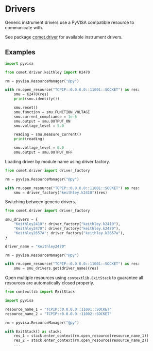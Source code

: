 # Drivers

Generic instrument drivers use a PyVISA compatible resource to communicate with.

See package [comet.driver](https://github.com/hephy-dd/comet/tree/main/src/comet/driver) for available instrument drivers.

## Examples

```python
import pyvisa

from comet.driver.keithley import K2470

rm = pyvisa.ResourceManager("@py")

with rm.open_resource("TCPIP::0.0.0.0::11001::SOCKET") as res:
    smu = K2470(res)
    print(smu.identify())

    smu.reset()
    smu.function = smu.FUNCTION_VOLTAGE
    smu.current_compliance = 1e-6
    smu.output = smu.OUTPUT_ON
    smu.voltage_level = 5.0

    reading = smu.measure_current()
    print(reading)

    smu.voltage_level = 0.0
    smu.output = smu.OUTPUT_OFF
```

Loading driver by module name using driver factory.

```python
from comet.driver import driver_factory

rm = pyvisa.ResourceManager("@py")

with rm.open_resource("TCPIP::0.0.0.0::11001::SOCKET") as res:
    smu = driver_factory("keithley.k2410")(res)
```

Switching between generic drivers.

```python
from comet.driver import driver_factory

smu_drivers = {
    "Keithley2410": driver_factory("keithley.k2410"),
    "Keithley2470": driver_factory("keithley.k2470"),
    "Keithley2657A": driver_factory("keithley.k2657a"),
}

driver_name = "Keithley2470"

rm = pyvisa.ResourceManager("@py")

with rm.open_resource("TCPIP::0.0.0.0::11001::SOCKET") as res:
    smu = smu_drivers.get(driver_name)(res)
```

Open multiple resources using `contextlib.ExitStack` to guarantee all
resources are automatically closed properly.

```python
from contextlib import ExitStack

import pyvisa

resource_name_1 = "TCPIP::0.0.0.0::11001::SOCKET"
resource_name_2 = "TCPIP::0.0.0.0::11002::SOCKET"

rm = pyvisa.ResourceManager("@py")

with ExitStack() as stack:
    res_1 = stack.enter_context(rm.open_resource(resource_name_1))
    res_2 = stack.enter_context(rm.open_resource(resource_name_2))
    ...
```
